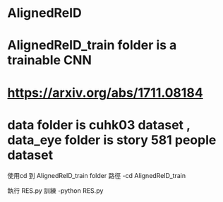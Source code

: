 # AlignedReID


# AlignedReID_train folder is a trainable  CNN
# https://arxiv.org/abs/1711.08184
# data folder is cuhk03 dataset  ,   data_eye  folder is story 581 people  dataset

使用cd 到 AlignedReID_train folder  路徑
-cd AlignedReID_train

執行 RES.py  訓練
-python RES.py
